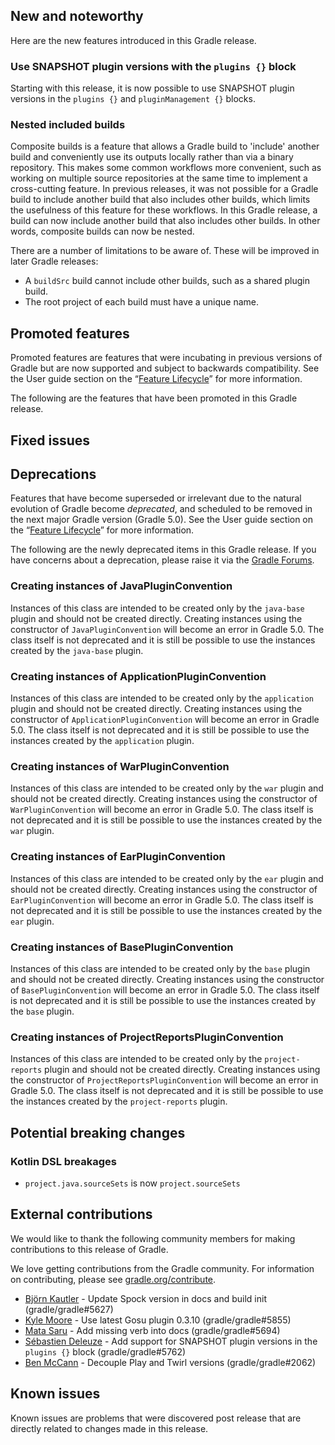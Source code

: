 ## New and noteworthy

Here are the new features introduced in this Gradle release.

<!--
IMPORTANT: if this is a patch release, ensure that a prominent link is included in the foreword to all releases of the same minor stream.
Add-->

### Use SNAPSHOT plugin versions with the `plugins {}` block

Starting with this release, it is now possible to use SNAPSHOT plugin versions in the `plugins {}` and `pluginManagement {}` blocks.

### Nested included builds

Composite builds is a feature that allows a Gradle build to 'include' another build and conveniently use its outputs locally rather than via a binary repository. This makes some common workflows more convenient, such as working on multiple source repositories at the same time to implement a cross-cutting feature. In previous releases, it was not possible for a Gradle build to include another build that also includes other builds, which limits the usefulness of this feature for these workflows. In this Gradle release, a build can now include another build that also includes other builds. In other words, composite builds can now be nested.

There are a number of limitations to be aware of. These will be improved in later Gradle releases:

- A `buildSrc` build cannot include other builds, such as a shared plugin build.
- The root project of each build must have a unique name.

## Promoted features

Promoted features are features that were incubating in previous versions of Gradle but are now supported and subject to backwards compatibility.
See the User guide section on the “[Feature Lifecycle](userguide/feature_lifecycle.html)” for more information.

The following are the features that have been promoted in this Gradle release.

<!--
### Example promoted
-->

## Fixed issues

## Deprecations

Features that have become superseded or irrelevant due to the natural evolution of Gradle become *deprecated*, and scheduled to be removed
in the next major Gradle version (Gradle 5.0). See the User guide section on the “[Feature Lifecycle](userguide/feature_lifecycle.html)” for more information.

The following are the newly deprecated items in this Gradle release. If you have concerns about a deprecation, please raise it via the [Gradle Forums](https://discuss.gradle.org).

### Creating instances of JavaPluginConvention

Instances of this class are intended to be created only by the `java-base` plugin and should not be created directly. Creating instances using the constructor of `JavaPluginConvention` will become an error in Gradle 5.0. The class itself is not deprecated and it is still be possible to use the instances created by the `java-base` plugin.

### Creating instances of ApplicationPluginConvention

Instances of this class are intended to be created only by the `application` plugin and should not be created directly. Creating instances using the constructor of `ApplicationPluginConvention` will become an error in Gradle 5.0. The class itself is not deprecated and it is still be possible to use the instances created by the `application` plugin.

### Creating instances of WarPluginConvention

Instances of this class are intended to be created only by the `war` plugin and should not be created directly. Creating instances using the constructor of `WarPluginConvention` will become an error in Gradle 5.0. The class itself is not deprecated and it is still be possible to use the instances created by the `war` plugin.

### Creating instances of EarPluginConvention

Instances of this class are intended to be created only by the `ear` plugin and should not be created directly. Creating instances using the constructor of `EarPluginConvention` will become an error in Gradle 5.0. The class itself is not deprecated and it is still be possible to use the instances created by the `ear` plugin.

### Creating instances of BasePluginConvention

Instances of this class are intended to be created only by the `base` plugin and should not be created directly. Creating instances using the constructor of `BasePluginConvention` will become an error in Gradle 5.0. The class itself is not deprecated and it is still be possible to use the instances created by the `base` plugin.

### Creating instances of ProjectReportsPluginConvention

Instances of this class are intended to be created only by the `project-reports` plugin and should not be created directly. Creating instances using the constructor of `ProjectReportsPluginConvention` will become an error in Gradle 5.0. The class itself is not deprecated and it is still be possible to use the instances created by the `project-reports` plugin.

## Potential breaking changes

### Kotlin DSL breakages

- `project.java.sourceSets` is now `project.sourceSets`

## External contributions


We would like to thank the following community members for making contributions to this release of Gradle.

<!--
 - [Some person](https://github.com/some-person) - fixed some issue (gradle/gradle#1234)
-->

We love getting contributions from the Gradle community. For information on contributing, please see [gradle.org/contribute](https://gradle.org/contribute).

- [Björn Kautler](https://github.com/Vampire) - Update Spock version in docs and build init (gradle/gradle#5627)
- [Kyle Moore](https://github.com/DPUkyle) - Use latest Gosu plugin 0.3.10 (gradle/gradle#5855)
- [Mata Saru](https://github.com/matasaru) - Add missing verb into docs (gradle/gradle#5694)
- [Sébastien Deleuze](https://github.com/sdeleuze) - Add support for SNAPSHOT plugin versions in the `plugins {}` block (gradle/gradle#5762)
- [Ben McCann](https://github.com/benmccann) - Decouple Play and Twirl versions (gradle/gradle#2062)

## Known issues

Known issues are problems that were discovered post release that are directly related to changes made in this release.
